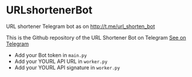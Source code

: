 # URLshortenerBot
URL shortener Telegram bot as on http://t.me/url_shorten_bot

This is the Github repository of the URL Shortener Bot on Telegram [See on Telegram](http://t.me/url_shorten_bot)

- Add your Bot token in `main.py`
- Add your YOURL API URL in `worker.py`
- Add your YOURL API signature in `worker.py`
